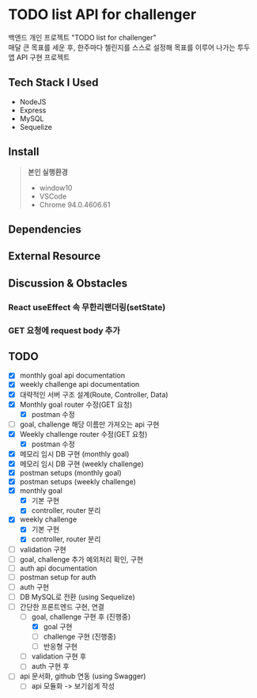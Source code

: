 # TODO list API for challenger

백엔드 개인 프로젝트 "TODO list for challenger"<br>
매달 큰 목표를 세운 후, 한주마다 첼린지를 스스로 설정해 목표를 이루어 나가는 투두 앱 API 구현 프로젝트

## Tech Stack I Used

- NodeJS
- Express
- MySQL
- Sequelize

## Install

> **본인 실행환경**
>
> - window10
> - VSCode
> - Chrome 94.0.4606.61

## Dependencies

## External Resource

## Discussion & Obstacles

### React useEffect 속 무한리랜더링(setState)

### GET 요청에 request body 추가

## TODO

- [x] monthly goal api documentation
- [x] weekly challenge api documentation
- [x] 대략적인 서버 구조 설계(Route, Controller, Data)
- [x] Monthly goal router 수정(GET 요청)
  - [x] postman 수정
- [ ] goal, challenge 해당 이름만 가져오는 api 구현
- [x] Weekly challenge router 수정(GET 요청)
  - [x] postman 수정
- [x] 메모리 임시 DB 구현 (monthly goal)
- [x] 메모리 임시 DB 구현 (weekly challenge)
- [x] postman setups (monthly goal)
- [x] postman setups (weekly challenge)
- [x] monthly goal
  - [x] 기본 구현
  - [x] controller, router 분리
- [x] weekly challenge
  - [x] 기본 구현
  - [x] controller, router 분리
- [ ] validation 구현
- [ ] goal, challenge 추가 예외처리 확인, 구현
- [ ] auth api documentation
- [ ] postman setup for auth
- [ ] auth 구현
- [ ] DB MySQL로 전환 (using Sequelize)
- [ ] 간단한 프론트엔드 구현, 연결
  - [ ] goal, challenge 구현 후 (진행중)
    - [x] goal 구현
    - [ ] challenge 구현 (진행중)
    - [ ] 반응형 구현
  - [ ] validation 구현 후
  - [ ] auth 구현 후
- [ ] api 문서화, github 연동 (using Swagger)
  - [ ] api 모듈화 -> 보기쉽게 작성
